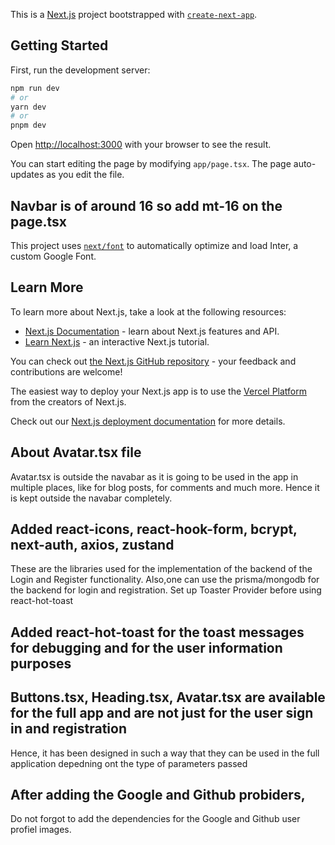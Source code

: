 This is a [Next.js](https://nextjs.org/) project bootstrapped with [`create-next-app`](https://github.com/vercel/next.js/tree/canary/packages/create-next-app).

## Getting Started

First, run the development server:

```bash
npm run dev
# or
yarn dev
# or
pnpm dev
```

Open [http://localhost:3000](http://localhost:3000) with your browser to see the result.

You can start editing the page by modifying `app/page.tsx`. The page auto-updates as you edit the file.

## Navbar is of around 16 so add mt-16 on the page.tsx

This project uses [`next/font`](https://nextjs.org/docs/basic-features/font-optimization) to automatically optimize and load Inter, a custom Google Font.

## Learn More

To learn more about Next.js, take a look at the following resources:

- [Next.js Documentation](https://nextjs.org/docs) - learn about Next.js features and API.
- [Learn Next.js](https://nextjs.org/learn) - an interactive Next.js tutorial.

You can check out [the Next.js GitHub repository](https://github.com/vercel/next.js/) - your feedback and contributions are welcome!



The easiest way to deploy your Next.js app is to use the [Vercel Platform](https://vercel.com/new?utm_medium=default-template&filter=next.js&utm_source=create-next-app&utm_campaign=create-next-app-readme) from the creators of Next.js.

Check out our [Next.js deployment documentation](https://nextjs.org/docs/deployment) for more details.

## About Avatar.tsx file
Avatar.tsx is outside the navabar as it is going to be used in the app in multiple places,
like for blog posts, for comments and much more.
Hence it is kept outside the navabar completely.

## Added react-icons, react-hook-form, bcrypt, next-auth, axios, zustand
These are the libraries used for the implementation of the backend of the Login and Register functionality. Also,one can use the prisma/mongodb for the backend for login and registration. Set up Toaster Provider before using react-hot-toast

## Added react-hot-toast for the toast messages for debugging and for the user information purposes

## Buttons.tsx, Heading.tsx, Avatar.tsx are available for the full app and are not just for the user sign in and registration
Hence, it has been designed in such a way that they can be used in the full application depedning ont the type of parameters passed


## After adding the Google and Github probiders, 
Do not forgot to add the dependencies for the Google and Github user profiel images.